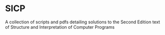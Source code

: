 # SICP
A collection of scripts and pdfs detailing solutions to the Second Edition text of Structure and Interpretation of Computer Programs
